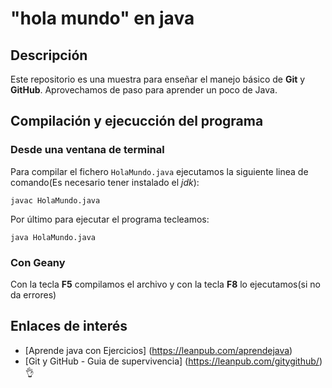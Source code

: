 # "hola mundo" en java

## Descripción
Este repositorio es una muestra para enseñar el manejo básico de **Git** y **GitHub**. Aprovechamos de paso para aprender un poco de Java.

## Compilación y ejecucción del programa

### Desde una ventana de terminal
 
Para compilar el fichero `HolaMundo.java` ejecutamos la siguiente linea de comando(Es necesario tener instalado el *jdk*):

```console
javac HolaMundo.java
```

Por último para ejecutar el programa tecleamos:

```console
java HolaMundo.java
```

### Con Geany

Con la tecla **F5** compilamos el archivo y con la tecla **F8** lo ejecutamos(si no da errores)

## Enlaces de interés

* [Aprende java con Ejercicios] (https://leanpub.com/aprendejava)
* [Git y GitHub - Guia de supervivencia] (https://leanpub.com/gitygithub/) :ok_hand:
